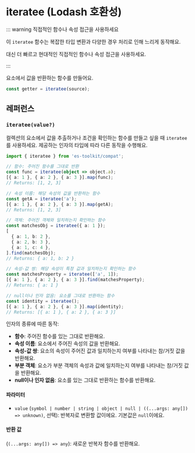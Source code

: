 # iteratee (Lodash 호환성)

::: warning 직접적인 함수나 속성 접근을 사용하세요

이 `iteratee` 함수는 복잡한 타입 변환과 다양한 경우 처리로 인해 느리게 동작해요.

대신 더 빠르고 현대적인 직접적인 함수나 속성 접근을 사용하세요.

:::

요소에서 값을 반환하는 함수를 만들어요.

```typescript
const getter = iteratee(source);
```

## 레퍼런스

### `iteratee(value?)`

컬렉션의 요소에서 값을 추출하거나 조건을 확인하는 함수를 만들고 싶을 때 `iteratee`를 사용하세요. 제공하는 인자의 타입에 따라 다른 동작을 수행해요.

```typescript
import { iteratee } from 'es-toolkit/compat';

// 함수: 주어진 함수를 그대로 반환
const func = iteratee(object => object.a);
[{ a: 1 }, { a: 2 }, { a: 3 }].map(func);
// Returns: [1, 2, 3]

// 속성 이름: 해당 속성의 값을 반환하는 함수
const getA = iteratee('a');
[{ a: 1 }, { a: 2 }, { a: 3 }].map(getA);
// Returns: [1, 2, 3]

// 객체: 주어진 객체와 일치하는지 확인하는 함수
const matchesObj = iteratee({ a: 1 });
[
  { a: 1, b: 2 },
  { a: 2, b: 3 },
  { a: 1, c: 4 },
].find(matchesObj);
// Returns: { a: 1, b: 2 }

// 속성-값 쌍: 해당 속성이 특정 값과 일치하는지 확인하는 함수
const matchesProperty = iteratee(['a', 1]);
[{ a: 1 }, { a: 2 }, { a: 3 }].find(matchesProperty);
// Returns: { a: 1 }

// null이나 인자 없음: 요소를 그대로 반환하는 함수
const identity = iteratee();
[{ a: 1 }, { a: 2 }, { a: 3 }].map(identity);
// Returns: [{ a: 1 }, { a: 2 }, { a: 3 }]
```

인자의 종류에 따른 동작:

- **함수**: 주어진 함수를 있는 그대로 반환해요.
- **속성 이름**: 요소에서 주어진 속성의 값을 반환해요.
- **속성-값 쌍**: 요소의 속성이 주어진 값과 일치하는지 여부를 나타내는 참/거짓 값을 반환해요.
- **부분 객체**: 요소가 부분 객체의 속성과 값에 일치하는지 여부를 나타내는 참/거짓 값을 반환해요.
- **null이나 인자 없음**: 요소를 있는 그대로 반환하는 함수를 반환해요.

#### 파라미터

- `value` (`symbol | number | string | object | null | ((...args: any[]) => unknown)`, 선택): 반복자로 변환할 값이에요. 기본값은 `null`이에요.

#### 반환 값

(`(...args: any[]) => any`): 새로운 반복자 함수를 반환해요.
